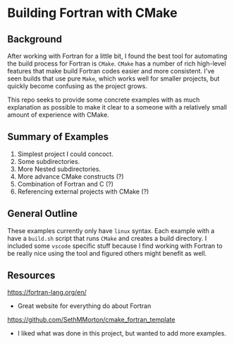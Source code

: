 # Building Fortran with CMake

## Background
After working with Fortran for a little bit, I found the best tool 
for automating the build process for Fortran is `CMake`.
`CMake` has a number of rich high-level features
that make build Fortran codes easier and more consistent.
I've seen builds that use pure `Make`, which works well for
smaller projects, but quickly become confusing as the project grows.

This repo seeks to provide some concrete examples with as much
explanation as possible to make it clear to a someone with
a relatively small amount of experience with CMake.

## Summary of Examples

1. Simplest project I could concoct.
2. Some subdirectories.
3. More Nested subdirectories.
4. More advance CMake constructs (?)
5. Combination of Fortran and C (?)
6. Referencing external projects with CMake (?)

## General Outline
These examples currently only have `linux` syntax.
Each example with a have a `build.sh` script that runs `CMake`
and creates a build directory.
I included some `vscode` specific stuff because I find working with Fortran
to be really nice using the tool and figured others might benefit as well.

## Resources
https://fortran-lang.org/en/

* Great website for everything do about Fortran

https://github.com/SethMMorton/cmake_fortran_template

* I liked what was done in this project, but wanted to add more examples.

